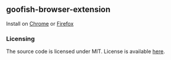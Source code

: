 ## goofish-browser-extension

Install on [Chrome](https://chrome.google.com/webstore/detail/%E9%97%B2%E9%B1%BC%E5%8A%A9%E6%89%8B/ehijghhbjbjgnalhdegamnocjobpnjdm) or [Firefox](https://addons.mozilla.org/en-US/firefox/addon/goofish/)

### Licensing

The source code is licensed under MIT. License is available [here](/LICENSE).
